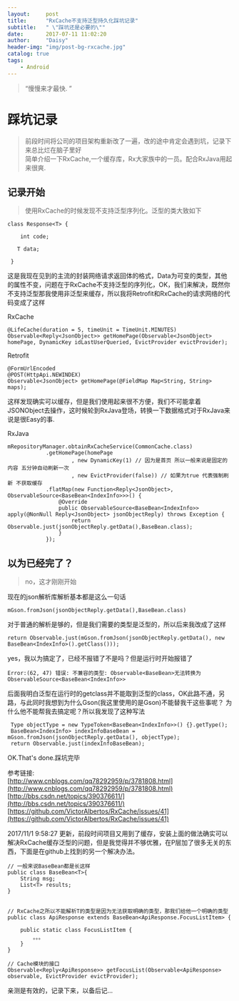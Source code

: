 ```yaml
---
layout:     post
title:      "RxCache不支持泛型持久化踩坑记录"
subtitle:   " \"踩坑还是必要的\""
date:       2017-07-11 11:02:20
author:     "Daisy"
header-img: "img/post-bg-rxcache.jpg"
catalog: true
tags:
    - Android
---
```


> “慢慢来才最快. ”

# 踩坑记录 #
> 前段时间将公司的项目架构重新改了一遍，改的途中肯定会遇到坑，记录下来总比烂在脑子里好<br>
> 简单介绍一下RxCache,一个缓存库，Rx大家族中的一员。配合RxJava用起来很爽.

## 记录开始 ##
> 使用RxCache的时候发现不支持泛型序列化。泛型的类大致如下<br>

    class Response<T> {

	    int code;
	
	   T data;
	
	 }
这是我现在见到的主流的封装网络请求返回体的格式，Data为可变的类型，其他的属性不变，问题在于RxCache不支持泛型的序列化，OK，我们来解决，既然你不支持泛型那我使用非泛型来缓存，所以我将Retrofit和RxCache的请求网络的代码变成了这样
	
RxCache



    @LifeCache(duration = 5, timeUnit = TimeUnit.MINUTES)
    Observable<Reply<JsonObject>> getHomePage(Observable<JsonObject> homePage, DynamicKey idLastUserQueried, EvictProvider evictProvider);
    
Retrofit

    @FormUrlEncoded
    @POST(HttpApi.NEWINDEX)
    Observable<JsonObject> getHomePage(@FieldMap Map<String, String> maps);

这样发现确实可以缓存，但是我们使用起来很不方便，我们不可能拿着JSONObject去操作，这时候轮到RxJava登场，转换一下数据格式对于RxJava来说是很Easy的事.

RxJava

    mRepositoryManager.obtainRxCacheService(CommonCache.class)
                .getHomePage(homePage
                        , new DynamicKey(1) // 因为是首页 所以一般来说是固定的内容 五分钟自动刷新一次
                        , new EvictProvider(false)) // 如果为true 代表强制刷新 不获取缓存
                .flatMap(new Function<Reply<JsonObject>, ObservableSource<BaseBean<IndexInfo>>>() {
                    @Override
                    public ObservableSource<BaseBean<IndexInfo>> apply(@NonNull Reply<JsonObject> jsonObjectReply) throws Exception {
                        return Observable.just(jsonObjectReply.getData(),BaseBean.class);
                    }
                });

## 以为已经完了？ ##
> no，这才刚刚开始

现在的json解析库解析基本都是这么一句话<br>

    mGson.fromJson(jsonObjectReply.getData(),BaseBean.class)

对于普通的解析是够的，但是我们需要的类型是泛型的，所以后来我改成了这样

    return Observable.just(mGson.fromJson(jsonObjectReply.getData(), new BaseBean<IndexInfo>().getClass()));

yes，我以为搞定了，已经不报错了不是吗？但是运行时开始报错了
	
    Error:(62, 47) 错误: 不兼容的类型: Observable<BaseBean>无法转换为ObservableSource<BaseBean<IndexInfo>>

后面我明白泛型在运行时的getclass并不能取到泛型的class，OK此路不通，另路，与此同时我想到为什么Gson(我这里使用的是Gson)不能替我干这些事呢？  为什么他不能帮我去搞定呢？所以我发现了这种写法
	
     Type objectType = new TypeToken<BaseBean<IndexInfo>>() {}.getType();
	 BaseBean<IndexInfo> indexInfoBaseBean = mGson.fromJson(jsonObjectReply.getData(), objectType);
	 return Observable.just(indexInfoBaseBean);

OK.That's done.踩坑完毕 

参考链接:<br>
[http://www.cnblogs.com/qq78292959/p/3781808.html](http://www.cnblogs.com/qq78292959/p/3781808.html)<br>
[http://bbs.csdn.net/topics/390376611/](http://bbs.csdn.net/topics/390376611/)<br>
[https://github.com/VictorAlbertos/RxCache/issues/41](https://github.com/VictorAlbertos/RxCache/issues/41)

2017/11/1 9:58:27 更新，前段时间项目又用到了缓存，安装上面的做法确实可以解决RxCache缓存泛型的问题，但是我觉得并不够优雅，在P层加了很多无关的东西，下面是在github上找到的另一个解决办法。

    // 一般来说BaseBean都是长这样
	public class BaseBean<T>{
		String msg; 
		List<T> results;
	}


	// RxCache之所以不能解析T的类型是因为无法获取明确的类型，那我们给他一个明确的类型
	public class ApiResponse extends BaseBean<ApiResponse.FocusListItem> {

	    public static class FocusListItem {
	        。。。
	    }
	}

	// Cache模块的接口
	Observable<Reply<ApiResponse>> getFocusList(Observable<ApiResponse> observable, EvictProvider evictProvider);

亲测是有效的，记录下来，以备后记...


	




